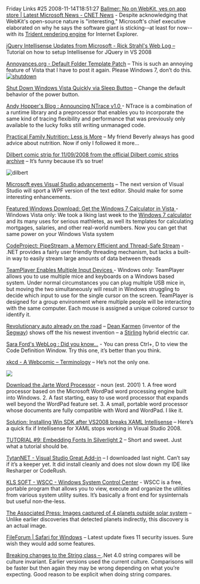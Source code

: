 Friday Links #25
2008-11-14T18:51:27
[Ballmer: No on WebKit, yes on app store | Latest Microsoft News - CNET News](http://news.cnet.com/8301-10805_3-10090118-75.html?part=rss&subj=news&tag=2547-1_3-0-5) - Despite acknowledging that WebKit's open-source nature is "interesting," Microsoft's chief executive elaborated on why he says the software giant is sticking--at least for now--with its [Trident rendering engine](http://news.cnet.com/Microsoft-brandishes-its-Trident/2100-1001_3-239879.html) for Internet Explorer.

[jQuery Intellisense Updates from Microsoft - Rick Strahl's Web Log – ](http://west-wind.com/weblog/posts/536756.aspx)Tutorial on how to setup Intellisense for JQuery in VS 2008

[Annoyances.org - Default Folder Template Patch](http://www.annoyances.org/exec/show/choosetemplate) – This is such an annoying feature of Vista that I have to post it again. Please Windows 7, don’t do this.[![shutdown](/content/images/blog/FridayLinks25_AC93/shutdown_thumb.png)](/content/images/blog/FridayLinks25_AC93/shutdown.png)

[Shut Down Windows Vista Quickly via Sleep Button](http://www.labnol.org/software/shut-down-windows-vista-from-sleep/5304/) – Change the default behavior of the power button.

[Andy Hopper's Blog : Announcing NTrace v1.0 ](http://www.wintellect.com/CS/blogs/ahopper/archive/2008/11/09/announcing-ntrace-v1-0.aspx)- NTrace is a combination of a runtime library and a preprocessor that enables you to incorporate the same kind of tracing flexibility and performance that was previously only available to the lucky folks still writing unmanaged code.

[Practical Family Nutrition: Less is More](http://practicalfamilynutrition.blogspot.com/2008/11/less-is-more.html) – My friend Beverly always has good advice about nutrition. Now if only I followed it more…

[Dilbert comic strip for 11/09/2008 from the official Dilbert comic strips archive](http://www.dilbert.com/strips/comic/2008-11-09/) – It’s funny because it’s so true!

![dilbert](/content/images/blog/FridayLinks25_AC93/dilbert.png)

[Microsoft eyes Visual Studio advancements](http://www.computerworld.com/action/article.do?command=viewArticleBasic&articleId=9119719&source=rss_news) – The next version of Visual Studio will sport a WPF version of the text editor. Should make for some interesting enhancements.

[Featured Windows Download: Get the Windows 7 Calculator in Vista ](http://lifehacker.com/5082048/get-the-windows-7-calculator-in-vista)- Windows Vista only: We took a liking last week to the [Windows 7 calculator](http://lifehacker.com/5078756/windows-7s-calculator-bundles-real+life-uses) and its many uses for serious mathletes, as well its templates for calculating mortgages, salaries, and other real-world numbers. Now you can get that same power on your Windows Vista system

[CodeProject: PipeStream, a Memory Efficient and Thread-Safe Stream](http://www.codeproject.com/KB/threads/PipeStream.aspx) - .NET provides a fairly user friendly threading mechanism, but lacks a built-in way to easily stream large amounts of data between threads

[TeamPlayer Enables Multiple Input Devices ](http://lifehacker.com/5080196/teamplayer-enables-multiple-input-devices)- Windows only: TeamPlayer allows you to use multiple mice and keyboards on a Windows based system. Under normal circumstances you can plug multiple USB mice in, but moving the two simultaneously will result in Windows struggling to decide which input to use for the single cursor on the screen. TeamPlayer is designed for a group environment where multiple people will be interacting with the same computer. Each mouse is assigned a unique colored cursor to identify it.

[Revolutionary auto already on the road](http://www.unionleader.com/article.aspx?articleId=1b081989-f67b-458e-8e42-913c8568fb36) – [Dean Karmen](http://en.wikipedia.org/wiki/Dean_Kamen) (inventor of the [Segway](http://en.wikipedia.org/wiki/Segway_PT)) shows off the his newest invention – a [Stirling](http://en.wikipedia.org/wiki/Stirling_engine) hybrid electric car.

[Sara Ford's WebLog : Did you know…](http://blogs.msdn.com/saraford/archive/2008/11/11/did-you-know-you-can-press-ctrl-d-to-view-the-code-definition-window-354.aspx) - You can press Ctrl+\, D to view the Code Definition Window. Try this one, it’s better than you think.

[xkcd - A Webcomic – Terminology](http://xkcd.com/503/) – He’s not the only one.

![](http://imgs.xkcd.com/comics/terminology.png)

[Download the Jarte Word Processor](http://www.jarte.com/download.html) - noun (est. 2001) 1. A free word processor based on the Microsoft WordPad word processing engine built into Windows. 2. A fast starting, easy to use word processor that expands well beyond the WordPad feature set. 3. A small, portable word processor whose documents are fully compatible with Word and WordPad. I like it.

[Solution: Installing Win SDK after VS2008 breaks XAML Intellisense](http://forums.microsoft.com/Forums/ShowPost.aspx?PostID=2892404&SiteID=1) – Here’s a quick fix if Intellisense for XAML stops working in Visual Studio 2008.

[TUTORIAL #9: Embedding Fonts In Silverlight 2](http://www.jeffblankenburg.com/2008/11/tutorial-9-embedding-fonts-in.aspx) – Short and sweet. Just what a tutorial should be.

[TytanNET - Visual Studio Great Add-in](http://www.codeplex.com/tytannet) – I downloaded last night. Can’t say if it’s a keeper yet. It did install cleanly and does not slow down my IDE like Resharper or CodeRush.

[KLS SOFT - WSCC - Windows System Control Center](http://www.kls-soft.com/freeware/wscc.php) - WSCC is a free, portable program that allows you to view, execute and organize the utilities from various system utility suites. It’s basically a front end for sysinternals but useful non-the-less.

[The Associated Press: Images captured of 4 planets outside solar system](http://www.google.com/hostednews/ap/article/ALeqM5j-d-eUuP_D-HHprHT71tFY-FQcPgD94EJPO80) – Unlike earlier discoveries that detected planets indirectly, this discovery is an actual image.

[FileForum | Safari for Windows](http://fileforum.betanews.com/detail/Safari_for_Windows/1042667790/2) – Latest update fixes 11 security issues. Sure wish they would add some features.

[Breaking changes to the String class – ](http://davesbox.com/archive/2008/11/12/breaking-changes-to-the-string-class.aspx).Net 4.0 string compares will be culture invariant. Earlier versions used the current culture. Comparisons will be faster but then again they may be wrong depending on what you’re expecting. Good reason to be explicit when doing string compares.
